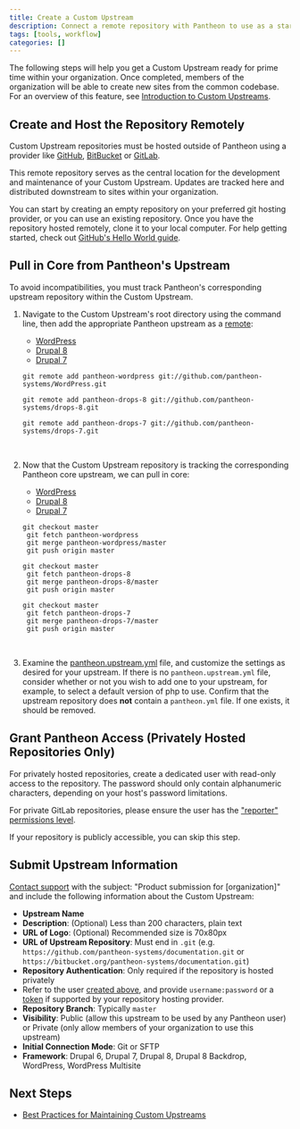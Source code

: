 ```yaml
---
title: Create a Custom Upstream
description: Connect a remote repository with Pantheon to use as a starting point for new sites.
tags: [tools, workflow]
categories: []
---
```


The following steps will help you get a Custom Upstream ready for prime time within your organization. Once completed, members of the organization will be able to create new sites from the common codebase. For an overview of this feature, see [Introduction to Custom Upstreams](/docs/custom-upstream).

## Create and Host the Repository Remotely
Custom Upstream repositories must be hosted outside of Pantheon using a provider like [GitHub](https://github.com/), [BitBucket](https://bitbucket.org/) or [GitLab](https://about.gitlab.com/).

This remote repository serves as the central location for the development and maintenance of your Custom Upstream. Updates are tracked here and distributed downstream to sites within your organization.

You can start by creating an empty repository on your preferred git hosting provider, or you can use an existing repository. Once you have the repository hosted remotely, clone it to your local computer. For help getting started, check out [GitHub's Hello World guide](https://guides.github.com/activities/hello-world/).


## Pull in Core from Pantheon's Upstream
To avoid incompatibilities, you must track Pantheon's corresponding upstream repository within the Custom Upstream.

1. Navigate to the Custom Upstream's root directory using the command line, then add the appropriate Pantheon upstream as a [remote](https://git-scm.com/docs/git-remote):
    <!-- Nav tabs -->
    <ul class="nav nav-tabs" role="tablist">
      <li id="wptab1" role="presentation" class="active"><a href="#wp1" aria-controls="wp1" role="tab" data-toggle="tab">WordPress</a></li>
      <li id="d8tab1" role="presentation"><a href="#d81" aria-controls="d81" role="tab" data-toggle="tab">Drupal 8</a></li>
      <li id="d7tab1" role="presentation"><a href="#d71" aria-controls="d71" role="tab" data-toggle="tab">Drupal 7</a></li>
    </ul>

    <!-- Tab panes -->
    <div class="tab-content">
    <div role="tabpanel" class="tab-pane active" id="wp1">
    <pre id="git-pull-wp"><code class="command hljs" data-lang="hljs">git remote add pantheon-wordpress git://github.com/pantheon-systems/WordPress.git</code></pre>
    </div>
    <div role="tabpanel" class="tab-pane" id="d81">
    <pre id="git-pull-drops-8"><code class="command hljs" data-lang="hljs">git remote add pantheon-drops-8 git://github.com/pantheon-systems/drops-8.git</code></pre>
    </div>
    <div role="tabpanel" class="tab-pane" id="d71">
    <pre id="git-pull-drops-7"><code class="command hljs" data-lang="hljs">git remote add pantheon-drops-7 git://github.com/pantheon-systems/drops-7.git</code></pre>
    </div>
    </div><br>

2. Now that the Custom Upstream repository is tracking the corresponding Pantheon core upstream, we can pull in core:
    <!-- Nav tabs -->
    <ul class="nav nav-tabs" role="tablist">
      <li id="wptab" role="presentation" class="active"><a href="#wp" aria-controls="wp" role="tab" data-toggle="tab">WordPress</a></li>
      <li id="d8tab" role="presentation"><a href="#d8" aria-controls="d8" role="tab" data-toggle="tab">Drupal 8</a></li>
      <li id="d7tab" role="presentation"><a href="#d7" aria-controls="d7" role="tab" data-toggle="tab">Drupal 7</a></li>
    </ul>

    <!-- Tab panes -->
    <div class="tab-content">
    <div role="tabpanel" class="tab-pane active" id="wp">
    <pre id="git-pull-wp"><code class="command hljs" data-lang="hljs">git checkout master
    git fetch pantheon-wordpress
    git merge pantheon-wordpress/master
    git push origin master</code></pre>
    </div>
    <div role="tabpanel" class="tab-pane" id="d8">
    <pre id="git-pull-drops-8"><code class="command hljs" data-lang="hljs">git checkout master
    git fetch pantheon-drops-8
    git merge pantheon-drops-8/master
    git push origin master</code></pre>
    </div>
    <div role="tabpanel" class="tab-pane" id="d7">
    <pre id="git-pull-drops-7"><code class="command hljs" data-lang="hljs">git checkout master
    git fetch pantheon-drops-7
    git merge pantheon-drops-7/master
    git push origin master</code></pre>
    </div>
    </div><br>

3. Examine the [pantheon.upstream.yml](/docs/pantheon-upstream-yml) file, and customize the settings as desired for your upstream. If there is no `pantheon.upstream.yml` file, consider whether or not you wish to add one to your upstream, for example, to select a default version of php to use. Confirm that the upstream repository does **not** contain a `pantheon.yml` file. If one exists, it should be removed.

## Grant Pantheon Access (Privately Hosted Repositories Only)
For privately hosted repositories, create a dedicated user with read-only access to the repository. The password should only contain alphanumeric characters, depending on your host's password limitations.

For private GitLab repositories, please ensure the user has the ["reporter" permissions level](https://docs.gitlab.com/ce/user/permissions.html#permissions).


If your repository is publicly accessible, you can skip this step.

## Submit Upstream Information
[Contact support](/docs/getting-support) with the subject: "Product submission for [organization]" and include the following information about the Custom Upstream:

- **Upstream Name**
- **Description**: (Optional) Less than 200 characters, plain text
- **URL of Logo**: (Optional) Recommended size is 70x80px
- **URL of Upstream Repository**: Must end in `.git` (e.g. `https://github.com/pantheon-systems/documentation.git` or `https://bitbucket.org/pantheon-systems/documentation.git`)
- **Repository Authentication**: Only required if the repository is hosted privately
 - Refer to the user [created above](#grant-pantheon-access-privately-hosted-repositories-only), and provide `username:password` or a [token](https://help.github.com/articles/creating-a-personal-access-token-for-the-command-line/) if supported by your repository hosting provider.
- **Repository Branch**: Typically `master`
- **Visibility**: Public (allow this upstream to be used by any Pantheon user) or Private (only allow members of your organization to use this upstream)
- **Initial Connection Mode**: Git or SFTP
- **Framework**: Drupal 6, Drupal 7, Drupal 8, Drupal 8 Backdrop, WordPress, WordPress Multisite


## Next Steps
- [Best Practices for Maintaining Custom Upstreams](/docs/maintain-custom-upstream)
